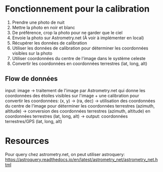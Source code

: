 # Fonctionnement pour la calibration

1. Prendre une photo de nuit
2. Mettre la photo en noir et blanc
3. De préférence, crop la photo pour ne garder que le ciel
4. Envoie la photo sur Astrometry.net (À voir à implémenter en local)
5. Récupérer les données de calibration
6. Utiliser les données de calibration pour déterminer les coordonnées visibles sur la photo
7. Utiliser coordonnées du centre de l'image dans le système celeste
8. Convertir les coordonnées en coordonnées terrestres (lat, long, alt)

## Flow de données

input: image
-> traitement de l'image par Astrometry.net qui donne les coordonnées des étoiles visibles sur l'image + une calibration pour convertir les coordonnées: (x, y) -> (ra, dec)
-> utilisation des coordonnées du centre de l'image pour déterminer les coordonnées terrestres (azimuth, altitude)
-> conversion des coordonnées terrestres (azimuth, altitude) en coordonnées terrestres (lat, long, alt)
-> output: coordonnées terrestres/GPS (lat, long, alt)

# Resources

Pour query chez astrometry.net, on peut utiliser astroquery:
https://astroquery.readthedocs.io/en/latest/astrometry_net/astrometry_net.html